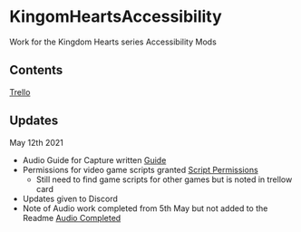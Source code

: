 # KingomHeartsAccessibility
Work for the Kingdom Hearts series Accessibility Mods

## Contents

[Trello](https://trello.com/b/aVTe8n4E)

## Updates

May 12th 2021
 - Audio Guide for Capture written [Guide](https://trello.com/c/8HzpNvnP)
 - Permissions for video game scripts granted [Script Permissions](https://trello.com/c/4yARPw6A)
    - Still need to find game scripts for other games but is noted in trellow card
 - Updates given to Discord 
 - Note of Audio work completed from 5th May but not added to the Readme [Audio Completed](https://trello.com/c/goNq9IHZ)
